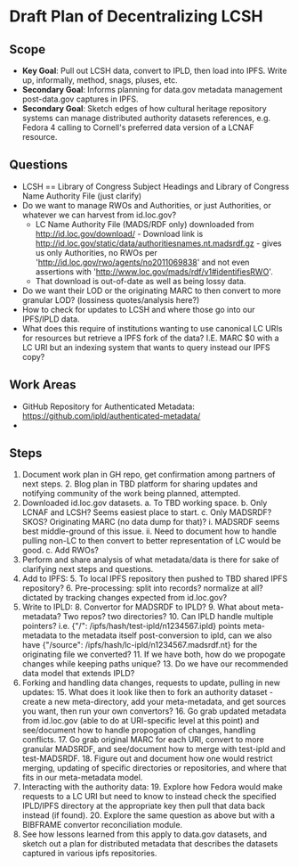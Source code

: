# Draft Plan of Decentralizing LCSH

## Scope

- **Key Goal**: Pull out LCSH data, convert to IPLD, then load into IPFS. Write up, informally, method, snags, pluses, etc.
- **Secondary Goal**: Informs planning for data.gov metadata management post-data.gov captures in IPFS.
- **Secondary Goal**: Sketch edges of how cultural heritage repository systems can manage distributed authority datasets references, e.g. Fedora 4 calling to Cornell's preferred data version of a LCNAF resource.

## Questions

- LCSH == Library of Congress Subject Headings and Library of Congress Name Authority File (just clarify)
- Do we want to manage RWOs and Authorities, or just Authorities, or whatever we can harvest from id.loc.gov?
    - LC Name Authority File (MADS/RDF only) downloaded from http://id.loc.gov/download/ - Download link is http://id.loc.gov/static/data/authoritiesnames.nt.madsrdf.gz - gives us only Authorities, no RWOs per 'http://id.loc.gov/rwo/agents/no2011069838' and not even assertions with 'http://www.loc.gov/mads/rdf/v1#identifiesRWO'.
    - That download is out-of-date as well as being lossy data.
- Do we want their LOD or the originating MARC to then convert to more granular LOD? (lossiness quotes/analysis here?)
- How to check for updates to LCSH and where those go into our IPFS/IPLD data.
- What does this require of institutions wanting to use canonical LC URIs for resources but retrieve a IPFS fork of the data? I.E. MARC $0 with a LC URI but an indexing system that wants to query instead our IPFS copy?

## Work Areas

- GitHub Repository for Authenticated Metadata: https://github.com/ipld/authenticated-metadata/
-

## Steps

1. Document work plan in GH repo, get confirmation among partners of next steps.
    2. Blog plan in TBD platform for sharing updates and notifying community of the work being planned, attempted.
2. Downloaded id.loc.gov datasets.
    a. To TBD working space.
    b. Only LCNAF and LCSH? Seems easiest place to start.
    c. Only MADSRDF? SKOS? Originating MARC (no data dump for that)?
        i. MADSRDF seems best middle-ground of this issue.
        ii. Need to document how to handle pulling non-LC to then convert to better representation of LC would be good.
    c. Add RWOs?
3. Perform and share analysis of what metadata/data is there for sake of clarifying next steps and questions.
4. Add to IPFS:
    5. To local IPFS repository then pushed to TBD shared IPFS repository?
    6. Pre-processing: split into records? normalize at all? dictated by tracking changes expected from id.loc.gov?
7. Write to IPLD:
    8. Convertor for MADSRDF to IPLD?
    9. What about meta-metadata? Two repos? two directories?
    10. Can IPLD handle multiple pointers? i.e. {"/": /ipfs/hash/test-ipld/n1234567.ipld} points meta-metadata to the metadata itself post-conversion to ipld, can we also have {"/source": /ipfs/hash/lc-ipld/n1234567.madsrdf.nt} for the originating file we converted?
    11. If we have both, how do we propogate changes while keeping paths unique?
    13. Do we have our recommended data model that extends IPLD?
14. Forking and handling data changes, requests to update, pulling in new updates:
    15. What does it look like then to fork an authority dataset - create a new meta-directory, add your meta-metadata, and get sources you want, then run your own convertors?
    16. Go grab updated metadata from id.loc.gov (able to do at URI-specific level at this point) and see/document how to handle propogation of changes, handling conflicts.
    17. Go grab original MARC for each URI, convert to more granular MADSRDF, and see/document how to merge with test-ipld and test-MADSRDF.
    18. Figure out and document how one would restrict merging, updating of specific directories or repositories, and where that fits in our meta-metadata model.
18. Interacting with the authority data:
    19. Explore how Fedora would make requests to a LC URI but need to know to instead check the specified IPLD/IPFS directory at the appropriate key then pull that data back instead (if found).
    20. Explore the same question as above but with a BIBFRAME convertor reconciliation module.
21. See how lessons learned from this apply to data.gov datasets, and sketch out a plan for distributed metadata that describes the datasets captured in various ipfs repositories.